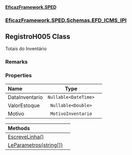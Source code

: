 #### [EficazFramework.SPED](EficazFrameworkSPED.md 'EficazFramework SPED')
### [EficazFramework.SPED.Schemas.EFD_ICMS_IPI](EficazFramework.SPED.Schemas.EFD_ICMS_IPI.md 'EficazFramework.SPED.Schemas.EFD_ICMS_IPI')

## RegistroH005 Class

Totais do Inventário

### Remarks
### Properties

| Name | Type | |
| :--- | :---: | :--- |
| DataInventario | `Nullable<DateTime>` |  |
| ValorEstoque | `Nullable<Double>` |  |
| Motivo | `MotivoInventario` |  |

| Methods | |
| :--- | :--- |
| [EscreveLinha()](EficazFramework.SPED.Schemas.EFD_ICMS_IPI/RegistroH005/EscreveLinha().md 'EficazFramework.SPED.Schemas.EFD_ICMS_IPI.RegistroH005.EscreveLinha()') | |
| [LeParametros(string[])](EficazFramework.SPED.Schemas.EFD_ICMS_IPI/RegistroH005/LeParametros(string[]).md 'EficazFramework.SPED.Schemas.EFD_ICMS_IPI.RegistroH005.LeParametros(string[])') | |
